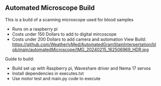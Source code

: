 ## Automated Microscope Build
This is a build of a scanning microscope used for blood samples
- Runs on a raspberry pi
- Costs under 150 Dollars to add to digital mircoscope
- Costs under 200 Dollars to add camera and automation
View Build: https://github.com/WeatherlyMed/AutomatedGramStainInterpertation/blob/main/automatedMicroscope/IMG_20240215_162506969_HDR.jpg


Guide to build:
- Build set up with Raspberry pi, Waveshare driver and Nema 17 servos
- Install dependencies in executes.txt
- Use motor test and main.py code to execute
